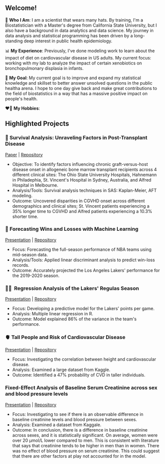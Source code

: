 ## Welcome!

🔬 **Who I Am**: I am a scientist that wears many hats. By training, I'm a Biostatistician with a Master's degree from California State University, but I also have a background in data analytics and data science. My journey in data analysis and statistical programming has been driven by a long-standing deep interest in public health epidemiology. 

📊 **My Experience**: Previously, I've done modeling work to learn about the impact of diet on cardiovascular disease in US adults. My current focus: working with my lab to analyze the impact of certain xenobiotics on bronchopulmonary displasia in infants.

🌟 **My Goal**: My current goal is to improve and expand my statistical knowledge and skillset to better answer unsolved questions in the public healtha arena. I hope to one day give back and make great contributions to the field of biostatistics in a way that has a massive positive impact on people's health. 

❤️‍🔥 **My Hobbies**: 

## Highlighted Projects

### 🧬 Survival Analysis: Unraveling Factors in Post-Transplant Disease
[Paper](https://github.com/aa1823/survGVHD/blob/main/Azuka_Atum_Final_Project_Stat697%20(1).pdf) | [Repository](https://github.com/aa1823/survGVHD)
- Objective: To identify factors influencing chronic graft-versus-host disease onset in allogeneic bone marrow transplant recipients across 4 different clinical sites: The Ohio State University Hospitals, Hahnemann in Philadephia, St. Vincent's Hospital in Sydney, Australia, and Alfred Hospital in Melbourne. 
- Analysis/Tools: Survival analysis techniques in SAS: Kaplan-Meier, AFT modeling.
- Outcome: Uncovered disparities in CGVHD onset across different demographics and clinical sites; St. Vincent patients experiencing a 35% longer time to CGVHD and Alfred patients experiencing a 10.3% shorter time. 

### 🏀 Forecasting Wins and Losses with Machine Learning
[Presentation](https://aa1823.netlify.app/projects/forecasting-wins-and-losses-with-machine-learning/atumazuka_stat694_project#/title-slide) | [Repository](https://github.com/aa1823/Forecasting-Wins-and-Losses-with-Machine-Learning)
- Focus: Forecasting the full-season performance of NBA teams using mid-season data.
- Analysis/Tools: Applied linear discriminant analysis to predict win-loss records.
- Outcome: Accurately projected the Los Angeles Lakers' performance for the 2019-2020 season.

### ⛹🏾 ️ Regression Analysis of the Lakers' Regulas Season
[Presentation](https://docs.google.com/presentation/d/10IYbtPEVv5NWqgOiy5cJY6PBJQrxdg0OaxwHcHkatOw/edit?usp=sharing) | [Repository](https://github.com/aa1823/MLRLakers2122)
- Focus: Developing a predictive model for the Lakers' points per game.
- Analysis: Multiple linear regression in R.
- Outcome: Model explained 86% of the variance in the team's performance.

### 🫀 Tall People and Risk of Cardiovascular Disease
[Presentation](https://docs.google.com/presentation/d/1U9NtZCW5T2i48sWn1qJxMcVl-fOO05FN8F-vDAGjSWg/edit?usp=sharing) | [Repository](https://github.com/aa1823/cvdheight)
- Focus: Investigating the correlation between height and cardiovascular disease.
- Analysis: Examined a large dataset from Kaggle.
- Outcome: Identified a 47% probability of CVD in taller individuals.

### Fixed-Effect Analysis of Baseline Serum Creatinine across sex and blood pressure levels
[Presentation](https://github.com/aa1823/CKDproj/blob/main/Fixed-Effect%20Analysis%20of%20Baseline%20Serum%20Creatinine%20across%20sex%20and%20blood%20pressure%20levels%20.pdf) |
[Repository](https://github.com/aa1823/CKDproj)
- Focus: Investigating to see if there is an observable difference in baseline creatinine levels and blood pressure between sexes.
- Analysis: Examined a dataset from Kaggale.
- Outcome: In conclusion, there is a difference in baseline creatinine across sexes, and it is statistically significant. On average, women were over 20 µmol/L lower compared to men. This is consistent with literature that says that creatinine tends to be higher in men than in women. There was no effect of blood pressure on serum creatinine. This could suggest that there are other factors at play not accounted for in the model.
